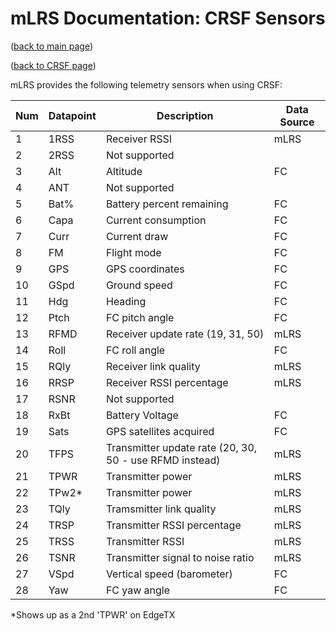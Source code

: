 # mLRS Documentation: CRSF Sensors #

([back to main page](../README.md))

([back to CRSF page](CRSF.md))

mLRS provides the following telemetry sensors when using CRSF:

Num | Datapoint | Description                                                              | Data Source |
--- | --------- | ------------------------------------------------------------------------ | ----------- |
1   | 1RSS       | Receiver RSSI                                                           | mLRS        |
2   | 2RSS       | Not supported                                                           |             |
3   | Alt        | Altitude                                                                | FC          |
4   | ANT        | Not supported                                                           |             |
5   | Bat%       | Battery percent remaining                                               | FC          |
6   | Capa       | Current consumption                                                     | FC          |
7   | Curr       | Current draw                                                            | FC          |
8   | FM         | Flight mode                                                             | FC          |
9   | GPS        | GPS coordinates                                                         | FC          |
10  | GSpd       | Ground speed                                                            | FC          |
11  | Hdg        | Heading                                                                 | FC          |
12  | Ptch       | FC pitch angle                                                          | FC          |
13  | RFMD       | Receiver update rate (19, 31, 50)                                       | mLRS        |
14  | Roll       | FC roll angle                                                           | FC          |
15  | RQly       | Receiver link quality                                                   | mLRS        |
16  | RRSP       | Receiver RSSI percentage                                                | mLRS        |
17  | RSNR       | Not supported                                                           |             |
18  | RxBt       | Battery Voltage                                                         | FC          |
19  | Sats       | GPS satellites acquired                                                 | FC          |
20  | TFPS       | Transmitter update rate (20, 30, 50 - use RFMD instead)                 | mLRS        |
21  | TPWR       | Transmitter power                                                       | mLRS        |
22  | TPw2*      | Transmitter power                                                       | mLRS        |
23  | TQly       | Tramsmitter link quality                                                | mLRS        |
24  | TRSP       | Transmitter RSSI percentage                                             | mLRS        |
25  | TRSS       | Transmitter RSSI                                                        | mLRS        |
26  | TSNR       | Transmitter signal to noise ratio                                       | mLRS        |
27  | VSpd       | Vertical speed (barometer)                                              | FC          |
28  | Yaw        | FC yaw angle                                                            | FC          |

\*Shows up as a 2nd 'TPWR' on EdgeTX